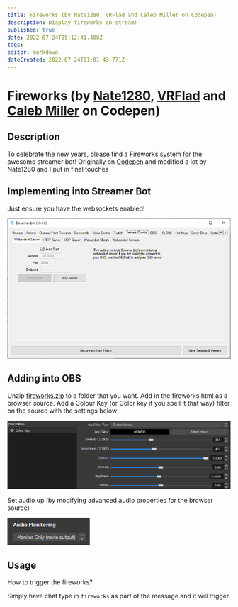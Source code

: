 ```yaml
---
title: Fireworks (by Nate1280, VRFlad and Caleb Miller on Codepen)
description: Display fireworks on stream!
published: true
date: 2022-07-24T05:12:41.408Z
tags: 
editor: markdown
dateCreated: 2022-07-24T01:01:43.771Z
---
```


# Fireworks (by [Nate1280](https://www.twitch.tv/nate1280), [VRFlad](https://www.twitch.tv/vrflad) and [Caleb Miller](https://codepen.io/MillerTime) on Codepen)

## Description

To celebrate the new years, please find a Fireworks system for the awesome streamer bot! Originally on [Codepen](https://codepen.io/MillerTime/pen/XgpNwb) and modified a lot by Nate1280 and I put in final touches

## Implementing into Streamer Bot

Just ensure you have the websockets enabled!

![fireworks-websocket.png](/overlays/fireworks/images/fireworks-websocket.png)

## Adding into OBS

Unzip [fireworks.zip](/overlays/fireworks/files/fireworks.zip) to a folder that you want. Add in the fireworks.html as a browser source. Add a Colour Key (or Color key if you spell it that way) filter on the source with the settings below

![fireworks-obscolorkey.png](/overlays/fireworks/images/fireworks-obscolorkey.png)

Set audio up (by modifying advanced audio properties for the browser source)

![fireworks-audio.png](/overlays/fireworks/images/fireworks-audio.png)

## Usage

How to trigger the fireworks?

Simply have chat type in `fireworks` as part of the message and it will trigger.

